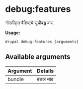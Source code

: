 # debug:features
नोंदणीकृत वैशिष्ट्ये सूचीबद्ध करा.

**Usage:**
```
drupal debug:features [arguments]
```

## Available arguments
Argument | Details
---------|-------------
bundle | बंडल नाव
